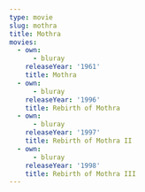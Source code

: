 ```yaml
---
type: movie
slug: mothra
title: Mothra
movies:
  - own:
      - bluray
    releaseYear: '1961'
    title: Mothra
  - own:
      - bluray
    releaseYear: '1996'
    title: Rebirth of Mothra
  - own:
      - bluray
    releaseYear: '1997'
    title: Rebirth of Mothra II
  - own:
      - bluray
    releaseYear: '1998'
    title: Rebirth of Mothra III
---
```


